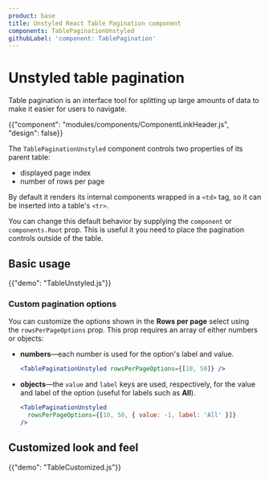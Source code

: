 ```yaml
---
product: base
title: Unstyled React Table Pagination component
components: TablePaginationUnstyled
githubLabel: 'component: TablePagination'
---
```


# Unstyled table pagination

<p class="description">Table pagination is an interface tool for splitting up large amounts of data to make it easier for users to navigate.</p>

{{"component": "modules/components/ComponentLinkHeader.js", "design": false}}

The `TablePaginationUnstyled` component controls two properties of its parent table:

- displayed page index
- number of rows per page

By default it renders its internal components wrapped in a `<td>` tag, so it can be inserted into a table's `<tr>`.

You can change this default behavior by supplying the `component` or `components.Root` prop.
This is useful it you need to place the pagination controls outside of the table.

## Basic usage

{{"demo": "TableUnstyled.js"}}

### Custom pagination options

You can customize the options shown in the **Rows per page** select using the `rowsPerPageOptions` prop.
This prop requires an array of either numbers or objects:

- **numbers**—each number is used for the option's label and value.

  ```jsx
  <TablePaginationUnstyled rowsPerPageOptions={[10, 50]} />
  ```

- **objects**—the `value` and `label` keys are used, respectively, for the value and label of the option (useful for labels such as **All**).

  ```jsx
  <TablePaginationUnstyled
    rowsPerPageOptions={[10, 50, { value: -1, label: 'All' }]}
  />
  ```

## Customized look and feel

{{"demo": "TableCustomized.js"}}
